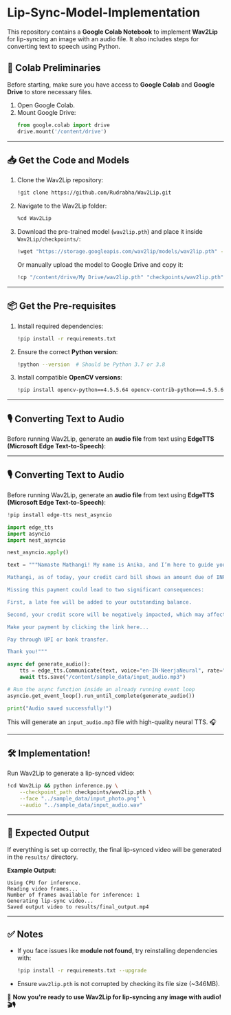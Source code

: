 # Lip-Sync-Model-Implementation

This repository contains a **Google Colab Notebook** to implement **Wav2Lip** for lip-syncing an image with an audio file. It also includes steps for converting text to speech using Python.

## 🚀 **Colab Preliminaries**

Before starting, make sure you have access to **Google Colab** and **Google Drive** to store necessary files.

1. Open Google Colab.
2. Mount Google Drive:
   ```python
   from google.colab import drive
   drive.mount('/content/drive')
   ```

---

## 📥 **Get the Code and Models**

1. Clone the Wav2Lip repository:
   ```bash
   !git clone https://github.com/Rudrabha/Wav2Lip.git
   ```

2. Navigate to the Wav2Lip folder:
   ```bash
   %cd Wav2Lip
   ```

3. Download the pre-trained model (`wav2lip.pth`) and place it inside `Wav2Lip/checkpoints/`:
   ```bash
   !wget "https://storage.googleapis.com/wav2lip/models/wav2lip.pth" -O checkpoints/wav2lip.pth
   ```
   Or manually upload the model to Google Drive and copy it:
   ```bash
   !cp "/content/drive/My Drive/wav2lip.pth" "checkpoints/wav2lip.pth"
   ```

---

## 📦 **Get the Pre-requisites**

1. Install required dependencies:
   ```bash
   !pip install -r requirements.txt
   ```

2. Ensure the correct **Python version**:
   ```bash
   !python --version  # Should be Python 3.7 or 3.8
   ```

3. Install compatible **OpenCV versions**:
   ```bash
   !pip install opencv-python==4.5.5.64 opencv-contrib-python==4.5.5.64
   ```

---  

## 🎙 **Converting Text to Audio**  

Before running Wav2Lip, generate an **audio file** from text using **EdgeTTS (Microsoft Edge Text-to-Speech)**:  

---

## 🎙 **Converting Text to Audio**

Before running Wav2Lip, generate an **audio file** from text using **EdgeTTS (Microsoft Edge Text-to-Speech)**:

```python
!pip install edge-tts nest_asyncio

import edge_tts
import asyncio
import nest_asyncio

nest_asyncio.apply()

text = """Namaste Mathangi! My name is Anika, and I’m here to guide you through managing your credit card dues.

Mathangi, as of today, your credit card bill shows an amount due of INR 5,053, which needs to be paid by 31st December 2024.

Missing this payment could lead to two significant consequences:

First, a late fee will be added to your outstanding balance.

Second, your credit score will be negatively impacted, which may affect your future borrowing ability.

Make your payment by clicking the link here...

Pay through UPI or bank transfer.

Thank you!"""

async def generate_audio():
    tts = edge_tts.Communicate(text, voice="en-IN-NeerjaNeural", rate="+5%", volume="+3%")
    await tts.save("/content/sample_data/input_audio.mp3")

# Run the async function inside an already running event loop
asyncio.get_event_loop().run_until_complete(generate_audio())

print("Audio saved successfully!")
```

This will generate an `input_audio.mp3` file with high-quality neural TTS. 🎧

---




## 🛠 **Implementation!**

Run Wav2Lip to generate a lip-synced video:
```bash
!cd Wav2Lip && python inference.py \
    --checkpoint_path checkpoints/wav2lip.pth \
    --face "../sample_data/input_photo.png" \
    --audio "../sample_data/input_audio.wav"
```

---

## 🎯 **Expected Output**

If everything is set up correctly, the final lip-synced video will be generated in the `results/` directory.

**Example Output:**
```
Using CPU for inference.
Reading video frames...
Number of frames available for inference: 1
Generating lip-sync video...
Saved output video to results/final_output.mp4
```

---

## ✅ **Notes**

- If you face issues like **module not found**, try reinstalling dependencies with:
  ```bash
  !pip install -r requirements.txt --upgrade
  ```
- Ensure `wav2lip.pth` is not corrupted by checking its file size (~346MB).

📌 **Now you're ready to use Wav2Lip for lip-syncing any image with audio! 🎬🎙**

